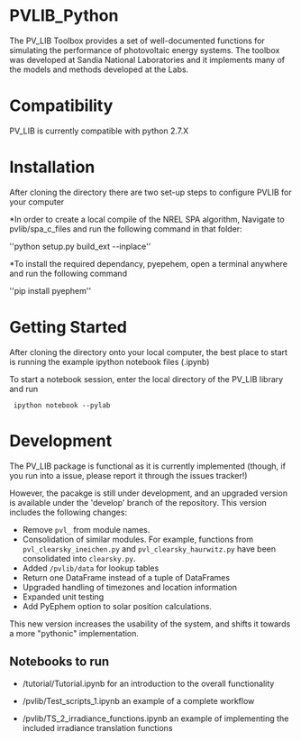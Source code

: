 PVLIB_Python
============

The PV_LIB Toolbox provides a set of well-documented functions for simulating the performance of photovoltaic energy systems. The toolbox was developed at Sandia National Laboratories and it implements many of the models and methods developed at the Labs.


Compatibility
=============

PV_LIB is currently compatible with python 2.7.X

Installation
============

After cloning the directory there are two set-up steps to configure PVLIB for your computer

*In order to create a local compile of the NREL SPA algorithm, Navigate to pvlib/spa_c_files and run the following command in that folder: 

''python setup.py build_ext --inplace''

*To install the required dependancy, pyepehem, open a terminal anywhere and run the following command

''pip install pyephem''



Getting Started
===============

After cloning the directory onto your local computer, the best place to start is running the example ipython notebook files (.ipynb)

To start a notebook session, enter the local directory of the PV_LIB library and run 

     ipython notebook --pylab

Development
===========

The PV_LIB package is functional as it is currently implemented (though, if you run into a issue, please report it through the issues tracker!)

However, the pacakge is still under development, and an upgraded version is available under the 'develop' branch of the repository. This version includes the following changes: 

* Remove ``pvl_`` from module names.
* Consolidation of similar modules. For example, functions from ``pvl_clearsky_ineichen.py`` and ``pvl_clearsky_haurwitz.py`` have been consolidated into ``clearsky.py``. 
* Added ``/pvlib/data`` for lookup tables
* Return one DataFrame instead of a tuple of DataFrames
* Upgraded handling of timezones and location information
* Expanded unit testing
* Add PyEphem option to solar position calculations. 

This new version increases the usability of the system, and shifts it towards a more "pythonic" implementation. 


Notebooks to run
---------------------

*  /tutorial/Tutorial.ipynb for an introduction to the overall functionality 

* /pvlib/Test_scripts_1.ipynb an example of a complete workflow

* /pvlib/TS_2_irradiance_functions.ipynb an example of implementing the included irradiance translation functions
 

